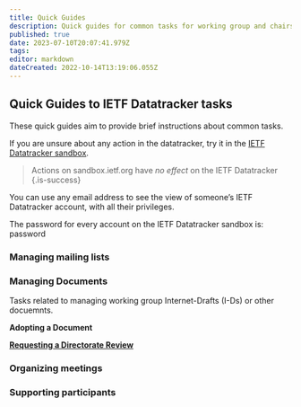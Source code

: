 ```yaml
---
title: Quick Guides
description: Quick guides for common tasks for working group and chairs.
published: true
date: 2023-07-10T20:07:41.979Z
tags: 
editor: markdown
dateCreated: 2022-10-14T13:19:06.055Z
---
```


## Quick Guides to IETF Datatracker tasks
These quick guides aim to provide brief instructions about common tasks.

If you are unsure about any action in the datatracker, try it in the [IETF Datatracker sandbox](https://sandbox.ietf.org). 

> Actions on sandbox.ietf.org have *no effect* on the IETF Datatracker
{.is-success}

You can use any email address to see the view of someone’s IETF Datatracker account, with all their privileges.

The password for every account on the IETF Datatracker sandbox is: password

### Managing mailing lists

### Managing Documents
Tasks related to managing working group Internet-Drafts (I-Ds) or other docuemnts.

**Adopting a Document**

**[Requesting a Directorate Review](/documents/directorate-review)**

### Organizing meetings

### Supporting participants
